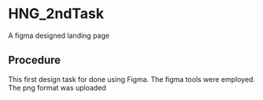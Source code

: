 # HNG_2ndTask
A figma designed landing page
## Procedure
This first design task for done using Figma. 
The figma tools were employed.  
The png format was uploaded 
